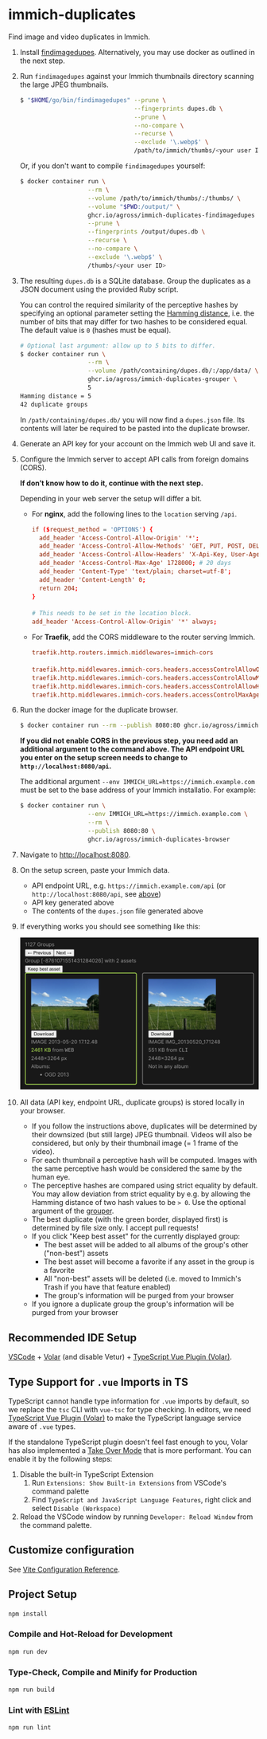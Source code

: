 # immich-duplicates

Find image and video duplicates in Immich.

1. Install [findimagedupes](https://gitlab.com/opennota/findimagedupes).
   Alternatively, you may use docker as outlined in the next step.

1. Run `findimagedupes` against your Immich thumbnails directory scanning the
   large JPEG thumbnails.

   ```sh
   $ "$HOME/go/bin/findimagedupes" --prune \
                                   --fingerprints dupes.db \
                                   --prune \
                                   --no-compare \
                                   --recurse \
                                   --exclude '\.webp$' \
                                   /path/to/immich/thumbs/<your user ID>
   ```

   Or, if you don't want to compile `findimagedupes` yourself:

   ```sh
   $ docker container run \
                      --rm \
                      --volume /path/to/immich/thumbs/:/thumbs/ \
                      --volume "$PWD:/output/" \
                      ghcr.io/agross/immich-duplicates-findimagedupes \
                      --prune \
                      --fingerprints /output/dupes.db \
                      --recurse \
                      --no-compare \
                      --exclude '\.webp$' \
                      /thumbs/<your user ID>
   ```

1. The resulting `dupes.db` is a SQLite database. Group the duplicates as a
   JSON document using the provided Ruby script.

   <a id="hamming"></a>You can control the required similarity of the perceptive hashes
   by specifying an optional parameter setting the
   [Hamming distance](https://en.wikipedia.org/wiki/Hamming_distance), i.e. the
   number of bits that may differ for two hashes to be considered equal. The
   default value is `0` (hashes must be equal).

   ```sh
   # Optional last argument: allow up to 5 bits to differ.
   $ docker container run \
                      --rm \
                      --volume /path/containing/dupes.db/:/app/data/ \
                      ghcr.io/agross/immich-duplicates-grouper \
                      5
   Hamming distance = 5
   42 duplicate groups
   ```

   In `/path/containing/dupes.db/` you will now find a `dupes.json` file.
   Its contents will later be required to be pasted into the duplicate browser.

1. Generate an API key for your account on the Immich web UI and save it.

1. Configure the Immich server to accept API calls from foreign domains (CORS).

   **If don’t know how to do it, continue with the next step.**

   Depending in your web server the setup will differ a bit.

   * For **nginx**, add the following lines to the `location` serving `/api`.

     ```conf
     if ($request_method = 'OPTIONS') {
       add_header 'Access-Control-Allow-Origin' '*';
       add_header 'Access-Control-Allow-Methods' 'GET, PUT, POST, DELETE, OPTIONS';
       add_header 'Access-Control-Allow-Headers' 'X-Api-Key, User-Agent, Content-Type';
       add_header 'Access-Control-Max-Age' 1728000; # 20 days
       add_header 'Content-Type' 'text/plain; charset=utf-8';
       add_header 'Content-Length' 0;
       return 204;
     }

     # This needs to be set in the location block.
     add_header 'Access-Control-Allow-Origin' '*' always;
     ```

   * For **Traefik**, add the CORS middleware to the router serving Immich.

     ```conf
     traefik.http.routers.immich.middlewares=immich-cors

     traefik.http.middlewares.immich-cors.headers.accessControlAllowOriginList=*
     traefik.http.middlewares.immich-cors.headers.accessControlAllowMethods=GET, PUT, POST, DELETE, OPTIONS
     traefik.http.middlewares.immich-cors.headers.accessControlAllowHeaders=X-Api-Key, User-Agent, Content-Type
     traefik.http.middlewares.immich-cors.headers.accessControlMaxAge=1728000
     ```

1. Run the docker image for the duplicate browser.

   ```sh
   $ docker container run --rm --publish 8080:80 ghcr.io/agross/immich-duplicates-browser
   ```

   <a name="proxy"></a>
   **If you did not enable CORS in the previous step, you need add an additional
   argument to the command above. The API endpoint URL you enter on the setup
   screen needs to change to `http://localhost:8080/api`.**

   The additional argument `--env IMMICH_URL=https://immich.example.com` must be
   set to the base address of your Immich installatio. For example:

   ```sh
   $ docker container run \
                      --env IMMICH_URL=https://immich.example.com \
                      --rm \
                      --publish 8080:80 \
                      ghcr.io/agross/immich-duplicates-browser
   ```

1. Navigate to [http://localhost:8080](http://localhost:8080).
1. On the setup screen, paste your Immich data.

   * API endpoint URL, e.g. `https://immich.example.com/api`
     (or `http://localhost:8080/api`, see [above](#proxy))
   * API key generated above
   * The contents of the `dupes.json` file generated above

1. If everything works you should see something like this:

   ![Sample screenshot](img/sample.png)

1. All data (API key, endpoint URL, duplicate groups) is stored locally in your
   browser.

   * If you follow the instructions above, duplicates will be determined by
     their downsized (but still large) JPEG thumbnail. Videos will also be
     considered, but only by their thumbnail image (= 1 frame of the video).
   * For each thumbnail a perceptive hash will be computed. Images with the same
     perceptive hash would be considered the same by the human eye.
   * The perceptive hashes are compared using strict equality by default. You
     may allow deviation from strict equality by e.g. by allowing the Hamming
     distance of two hash values to be `> 0`. Use the optional argument of the
     [grouper](#hamming).
   * The best duplicate (with the green border, displayed first) is determined
     by file size only. I accept pull requests!
   * If you click "Keep best asset" for the currently displayed group:
     * The best asset will be added to all albums of the group's other
       ("non-best") assets
     * The best asset will become a favorite if any asset in the group is a
       favorite
     * All "non-best" assets will be deleted (i.e. moved to Immich's Trash if
       you have that feature enabled)
     * The group's information will be purged from your browser
   * If you ignore a duplicate group the group's information will be purged from
     your browser

## Recommended IDE Setup

[VSCode](https://code.visualstudio.com/) + [Volar](https://marketplace.visualstudio.com/items?itemName=Vue.volar) (and disable Vetur) + [TypeScript Vue Plugin (Volar)](https://marketplace.visualstudio.com/items?itemName=Vue.vscode-typescript-vue-plugin).

## Type Support for `.vue` Imports in TS

TypeScript cannot handle type information for `.vue` imports by default, so we replace the `tsc` CLI with `vue-tsc` for type checking. In editors, we need [TypeScript Vue Plugin (Volar)](https://marketplace.visualstudio.com/items?itemName=Vue.vscode-typescript-vue-plugin) to make the TypeScript language service aware of `.vue` types.

If the standalone TypeScript plugin doesn't feel fast enough to you, Volar has also implemented a [Take Over Mode](https://github.com/johnsoncodehk/volar/discussions/471#discussioncomment-1361669) that is more performant. You can enable it by the following steps:

1. Disable the built-in TypeScript Extension
    1) Run `Extensions: Show Built-in Extensions` from VSCode's command palette
    2) Find `TypeScript and JavaScript Language Features`, right click and select `Disable (Workspace)`
2. Reload the VSCode window by running `Developer: Reload Window` from the command palette.

## Customize configuration

See [Vite Configuration Reference](https://vitejs.dev/config/).

## Project Setup

```sh
npm install
```

### Compile and Hot-Reload for Development

```sh
npm run dev
```

### Type-Check, Compile and Minify for Production

```sh
npm run build
```

### Lint with [ESLint](https://eslint.org/)

```sh
npm run lint
```
